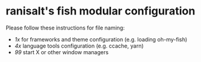 # ranisalt's fish modular configuration

Please follow these instructions for file naming:
- *1x* for frameworks and theme configuration (e.g. loading oh-my-fish)
- *4x* language tools configuration (e.g. ccache, yarn)
- *99* start X or other window managers
